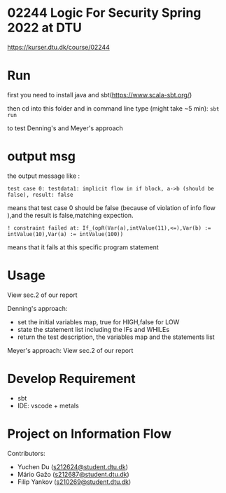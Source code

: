 # 02244 Logic For Security Spring 2022 at DTU

https://kurser.dtu.dk/course/02244

# Run

first you need to install java and sbt(https://www.scala-sbt.org/)


then cd into this folder and in command line type (might take ~5 min):
```sbt run```

to test Denning's and Meyer's approach

# output msg

the output message like :

`test case 0: testdata1: implicit flow in if block, a->b (should be false), result: false`


means that test case 0 should be false (because of violation of info flow ),and the  result is false,matching expection.


`! constraint failed at: If_(opR(Var(a),intValue(11),<=),Var(b) := intValue(10),Var(a) := intValue(100))`


means that it fails at this specific program statement

# Usage

View sec.2 of our report 

Denning's approach:
- set the initial variables map, true for HIGH,false for LOW
- state the statement list including the IFs and WHILEs
- return the test description, the variables map and the statements list


Meyer's approach: View sec.2 of our report 

# Develop Requirement
- sbt
- IDE: vscode + metals


# Project on Information Flow
Contributors:
- Yuchen Du (s212624@student.dtu.dk)
- Mário Gažo (s212687@student.dtu.dk)
- Filip Yankov (s210269@student.dtu.dk)

